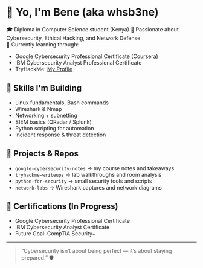 # 👋 Yo, I'm Bene (aka whsb3ne)

🎓 Diploma in Computer Science student (Kenya) 
🔐 Passionate about Cybersecurity, Ethical Hacking, and Network Defense  
🚀 Currently learning through:
- Google Cybersecurity Professional Certificate (Coursera)
- IBM Cybersecurity Analyst Professional Certificate
- TryHackMe: [My Profile](https://tryhackme.com/p/whsb3ne)

## 🧰 Skills I'm Building
- Linux fundamentals, Bash commands  
- Wireshark & Nmap  
- Networking + subnetting  
- SIEM basics (QRadar / Splunk)  
- Python scripting for automation  
- Incident response & threat detection

## 🧩 Projects & Repos
- `google-cybersecurity-notes` → my course notes and takeaways  
- `tryhackme-writeups` → lab walkthroughs and room analysis  
- `python-for-security` → small security tools and scripts  
- `network-labs` → Wireshark captures and network diagrams  

## 🏅 Certifications (In Progress)
- Google Cybersecurity Professional Certificate  
- IBM Cybersecurity Analyst Certificate  
- Future Goal: CompTIA Security+

---

> “Cybersecurity isn’t about being perfect — it’s about staying prepared.” 🛡️
